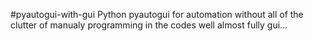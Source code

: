 #pyautogui-with-gui
Python pyautogui for automation without all of the clutter of manualy programming in the codes
well almost fully gui...
